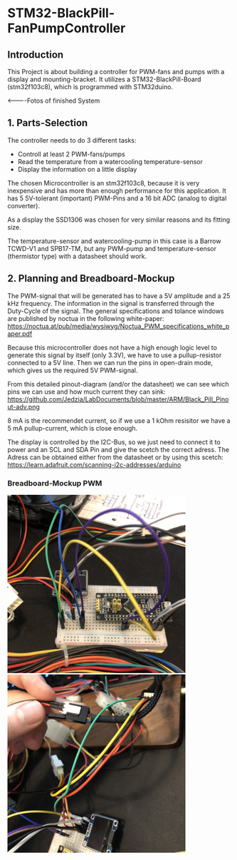 # STM32-BlackPill-FanPumpController
## Introduction
 This Project is about building a controller for PWM-fans and pumps with a display and mounting-bracket. It utilizes a STM32-BlackPill-Board (stm32f103c8), which is programmed with STM32duino.
 
 <----Fotos of finished System
 
## 1. Parts-Selection
The controller needs to do 3 different tasks:
 - Controll at least 2 PWM-fans/pumps
 - Read the temperature from a watercooling temperature-sensor
 - Display the information on a little display
 
The chosen Microcontroller is an stm32f103c8, because it is very inexpensive and has more than enough performance for this application. It has 5 5V-tolerant (important) PWM-Pins and a 16 bit ADC (analog to digital converter).

As a display the SSD1306 was chosen for very similar reasons and its fitting size.

The temperature-sensor and watercooling-pump in this case is a Barrow TCWD-V1 and SPB17-TM, but any PWM-pump and temperature-sensor (thermistor type) with a datasheet should work.

## 2. Planning and Breadboard-Mockup
The PWM-signal that will be generated has to have a 5V amplitude and a 25 kHz frequency. The information in the signal is transferred through the Duty-Cycle of the signal. 
The general specifications and tolance windows are published by noctua in the following white-paper: 
https://noctua.at/pub/media/wysiwyg/Noctua_PWM_specifications_white_paper.pdf

Because this microcontroller does not have a high enough logic level to generate this signal by itself (only 3.3V), we have to use a pullup-resistor connected to a 5V line. Then we can run the pins in open-drain mode, which gives us the required 5V PWM-signal.

From this detailed pinout-diagram (and/or the datasheet) we can see which pins we can use and how much current they can sink:
https://github.com/Jedzia/LabDocuments/blob/master/ARM/Black_Pill_Pinout-adv.png

8 mA is the recommendet current, so if we use a 1 kOhm resisitor we have a 5 mA pullup-current, which is close enough.

The display is controlled by the I2C-Bus, so we just need to connect it to power and an SCL and SDA Pin and give the scetch the correct adress. The Adress can be obtained either from the datasheet or by using this scetch: https://learn.adafruit.com/scanning-i2c-addresses/arduino

### Breadboard-Mockup PWM

<img src="Images/Mockup_PWM_1.jpg" width="400" height="400">   <img src="Images/Mockup_PWM_2.jpg" width="400" height="400">

